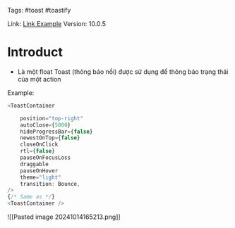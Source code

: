 Tags: #toast #toastify

Link: [Link Example](https://fkhadra.github.io/react-toastify/introduction/)
Version: 10.0.5
# Introduct 
- Là một float Toast (thông báo nổi) được sử dụng để thông báo trạng thái của một action 

Example:
```js
<ToastContainer

	position="top-right"
	autoClose={5000}
	hideProgressBar={false}
	newestOnTop={false}
	closeOnClick
	rtl={false}
	pauseOnFocusLoss
	draggable
	pauseOnHover
	theme="light"
	transition: Bounce,
/>
{/* Same as */}
<ToastContainer />
```

![[Pasted image 20241014165213.png]]